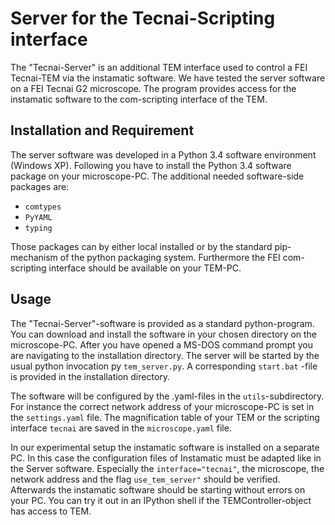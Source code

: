 # Server for the Tecnai-Scripting interface

The "Tecnai-Server" is an additional TEM interface used to control a FEI Tecnai-TEM via the instamatic software. We have tested the server software on a FEI Tecnai G2 microscope. The program provides access for the instamatic software to the com-scripting interface of the TEM.

## Installation and Requirement

The server software was developed in a Python 3.4 software environment (Windows XP). Following you have to install the Python 3.4 software package on your microscope-PC. The additional needed software-side packages are:

- `comtypes`
- `PyYAML`
- `typing`

Those packages can by either local installed or by the standard pip-mechanism of the python packaging system. Furthermore the FEI com-scripting interface should be available on your TEM-PC.

## Usage

The "Tecnai-Server"-software is provided as a standard python-program. You can download and install the software in your chosen directory on the microscope-PC. After you have opened a MS-DOS command prompt you are navigating to the installation directory. The server will be started by the usual python invocation py `tem_server.py`. A corresponding `start.bat` -file is provided in the installation directory.

The software will be configured by the .yaml-files in the `utils`-subdirectory. For instance the correct network address of your microscope-PC is set in the `settings.yaml` file. The magnification table of your TEM or the scripting interface `tecnai` are saved in the `microscope.yaml` file.

In our experimental setup the instamatic software is installed on a separate PC. In this case the configuration files of Instamatic must be adapted like in the Server software. Especially the `interface="tecnai"`, the microscope, the network address and the flag `use_tem_server"` should be verified. Afterwards the instamatic software should be starting without errors on your PC. You can try it out in an IPython shell if the TEMController-object has access to TEM.
